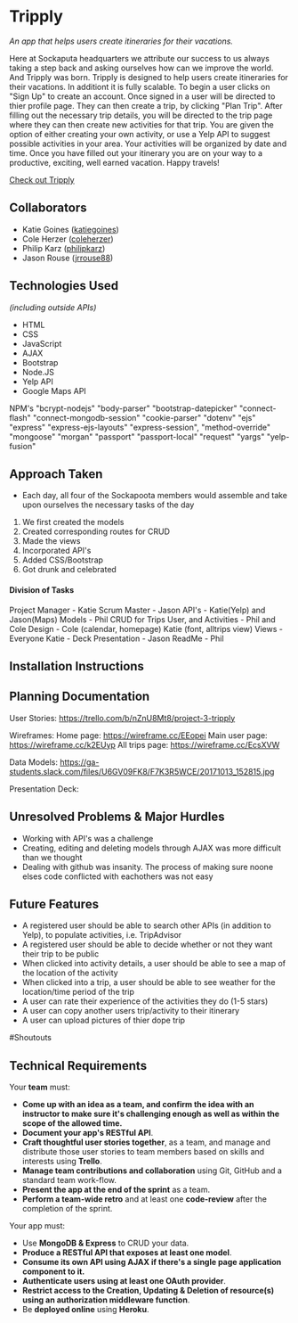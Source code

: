 # Tripply

*An app that helps users create itineraries for their vacations.*

Here at Sockaputa headquarters we attribute our success to us always taking a step back and asking ourselves how can we improve the world. And Tripply was born. Tripply is designed to help users create itineraries for their vacations. In additiont it is fully scalable. To begin a user clicks on "Sign Up" to create an account. Once signed in a user will be directed to thier profile page. They can then create a trip, by clicking "Plan Trip". After filling out the necessary trip details, you will be directed to the trip page where they can then create new activities for that trip. You are given the option of either creating your own activity, or use a Yelp API to suggest possible activities in your area. Your activities will be organized by date and time. Once you have filled out your itinerary you are on your way to a productive, exciting, well earned vacation. Happy travels!

[Check out Tripply](https://fathomless-brushlands-88760.herokuapp.com/)



## Collaborators

- Katie Goines  ([katiegoines](https://github.com/katiegoines))
- Cole Herzer ([coleherzer](https://github.com/coleherzer))
- Philip Karz  ([philipkarz](https://github.com/philipkarz))
- Jason Rouse  ([jrrouse88](https://github.com/jrrouse88))

 

## Technologies Used

*(including outside APIs)*
- HTML
- CSS
- JavaScript
- AJAX
- Bootstrap 
- Node.JS
- Yelp API
- Google Maps API

NPM's
    "bcrypt-nodejs"
    "body-parser"
    "bootstrap-datepicker"
    "connect-flash"
    "connect-mongodb-session"
    "cookie-parser"
    "dotenv"
    "ejs"
    "express"
    "express-ejs-layouts"
    "express-session",
    "method-override"
    "mongoose"
    "morgan"
    "passport"
    "passport-local"
    "request"
    "yargs"
    "yelp-fusion"

## Approach Taken
- Each day, all four of the Sockapoota members would assemble and take upon ourselves the necessary tasks of the day
1. We first created the models
2. Created corresponding routes for CRUD
3. Made the views
4. Incorporated API's
5. Added CSS/Bootstrap 
6. Got drunk and celebrated


#### Division of Tasks
Project Manager - Katie
Scrum Master - Jason
API's - Katie(Yelp) and Jason(Maps)
Models - Phil
CRUD for Trips User, and Activities - Phil and Cole
Design - Cole (calendar, homepage) Katie (font, alltrips view)
Views - Everyone
Katie - Deck
Presentation - Jason
ReadMe - Phil



## Installation Instructions



## Planning Documentation

User Stories: https://trello.com/b/nZnU8Mt8/project-3-tripply

Wireframes: 
Home page: https://wireframe.cc/EEopei
Main user page: https://wireframe.cc/k2EUyp
All trips page: https://wireframe.cc/EcsXVW

Data Models: https://ga-students.slack.com/files/U6GV09FK8/F7K3R5WCE/20171013_152815.jpg

Presentation Deck: 



## Unresolved Problems & Major Hurdles
- Working with API's was a challenge
- Creating, editing and deleting models through AJAX was more difficult
than we thought
- Dealing with github was insanity. The process of making sure noone elses code conflicted with eachothers was not easy



## Future Features
- A registered user should be able to search other APIs (in addition to Yelp), to populate activities, i.e. TripAdvisor
- A registered user should be able to decide whether or not they want their trip to be public
- When clicked into activity details, a user should be able to see a map of the location of the activity
- When clicked into a trip, a user should be able to see weather for the location/time period of the trip
- A user can rate their experience of the activities they do (1-5 stars)
- A user can copy another users trip/activity to their itinerary
- A user can upload pictures of thier dope trip

#Shoutouts

## Technical Requirements

Your **team** must:

- **Come up with an idea as a team, and confirm the idea with an instructor to make sure it's challenging enough as well as within the scope of the allowed time.**
- **Document your app's RESTful API**.
- **Craft thoughtful user stories together**, as a team, and manage and distribute those user stories to team members based on skills and interests using **Trello**.
- **Manage team contributions and collaboration** using Git, GitHub and a standard team work-flow.
- **Present the app at the end of the sprint** as a team.
- **Perform a team-wide retro** and at least one **code-review** after the completion of the sprint.

Your app must:

- Use **MongoDB & Express** to CRUD your data.
- **Produce a RESTful API that exposes at least one model**.
- **Consume its own API using AJAX if there's a single page application component to it.**
- **Authenticate users using at least one OAuth provider**.
- **Restrict access to the Creation, Updating & Deletion of resource(s) using an authorization middleware function**.
- Be **deployed online** using **Heroku**.

